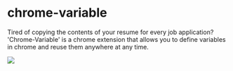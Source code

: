 # chrome-variable

Tired of copying the contents of your resume for every job application? 'Chrome-Variable' is a chrome extension that allows you to define variables in chrome and reuse them anywhere at any time.

![](demo.gif)





